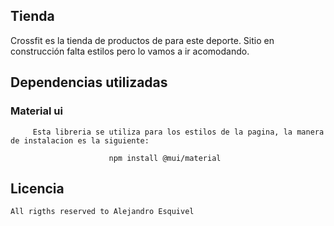 ## Tienda
Crossfit es la tienda de productos de para este deporte. Sitio en construcción falta estilos pero lo vamos a ir acomodando. 

## Dependencias utilizadas

### Material ui 
 
         Esta libreria se utiliza para los estilos de la pagina, la manera de instalacion es la siguiente: 
    
                          npm install @mui/material
## Licencia 

    All rigths reserved to Alejandro Esquivel